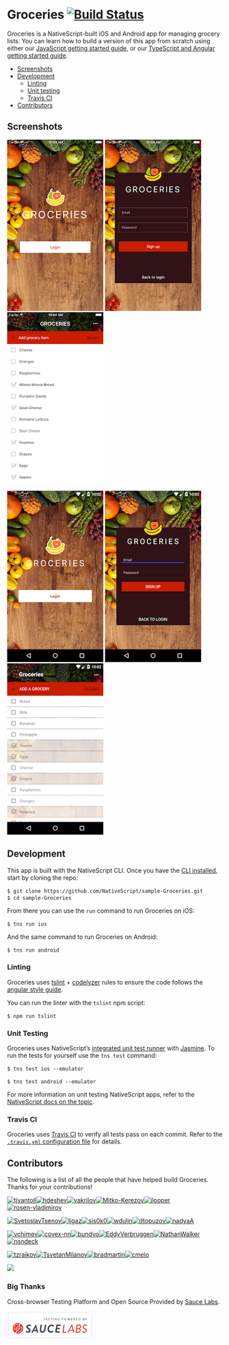 # Groceries [![Build Status](https://travis-ci.org/NativeScript/sample-Groceries.svg?branch=master)](https://travis-ci.org/NativeScript/sample-Groceries)

Groceries is a NativeScript-built iOS and Android app for managing grocery lists. You can learn how to build a version of this app from scratch using either our [JavaScript getting started guide](http://docs.nativescript.org/tutorial/chapter-0), or our [TypeScript and Angular getting started guide](http://docs.nativescript.org/angular/tutorial/ng-chapter-0).

<!-- * [Download](#download) -->

* [Screenshots](#screenshots)
* [Development](#development)
    * [Linting](#linting)
    * [Unit testing](#unit-testing)
    * [Travis CI](#travis)
* [Contributors](#contributors)

<h2 id="screenshots">Screenshots</h2>

![](assets/screenshots/ios-1.png)
![](assets/screenshots/ios-2.png)
![](assets/screenshots/ios-3.png)

![](assets/screenshots/android-1.png)
![](assets/screenshots/android-2.png)
![](assets/screenshots/android-3.png)

<h2 id="development">Development</h2>

This app is built with the NativeScript CLI. Once you have the [CLI installed](https://docs.nativescript.org/start/quick-setup), start by cloning the repo:

```
$ git clone https://github.com/NativeScript/sample-Groceries.git
$ cd sample-Groceries
```

From there you can use the `run` command to run Groceries on iOS:

```
$ tns run ios
```

And the same command to run Groceries on Android:

```
$ tns run android
```

<h3 id="linting">Linting</h3>

Groceries uses [tslint](https://www.npmjs.com/package/tslint) + [codelyzer](https://github.com/mgechev/codelyzer) rules to ensure the code follows the [angular style guide](https://angular.io/docs/ts/latest/guide/style-guide.html).

You can run the linter with the `tslint` npm script:
```
$ npm run tslint
```

<h3 id="unit-testing">Unit Testing</h3>

Groceries uses NativeScript’s [integrated unit test runner](http://docs.nativescript.org/core-concepts/testing) with [Jasmine](http://jasmine.github.io/). To run the tests for yourself use the `tns test` command:

```
$ tns test ios --emulator
```

```
$ tns test android --emulator
```

For more information on unit testing NativeScript apps, refer to the [NativeScript docs on the topic](http://docs.nativescript.org/core-concepts/testing).

<h3 id="travis">Travis CI</h3>

Groceries uses [Travis CI](https://travis-ci.org/) to verify all tests pass on each commit. Refer to the [`.travis.yml` configuration file](https://github.com/NativeScript/sample-Groceries/blob/release/.travis.yml) for details.

<h2 id="contributors">Contributors</h2>

The following is a list of all the people that have helped build Groceries. Thanks for your contributions!

[<img alt="tjvantoll" src="https://avatars.githubusercontent.com/u/544280?v=3&s=117" width="117">](https://github.com/tjvantoll)[<img alt="hdeshev" src="https://avatars.githubusercontent.com/u/63219?v=3&s=117" width="117">](https://github.com/hdeshev)[<img alt="vakrilov" src="https://avatars.githubusercontent.com/u/4092076?v=3&s=117" width="117">](https://github.com/vakrilov)[<img alt="Mitko-Kerezov" src="https://avatars.githubusercontent.com/u/6683316?v=3&s=117" width="117">](https://github.com/Mitko-Kerezov)[<img alt="jlooper" src="https://avatars.githubusercontent.com/u/1450004?v=3&s=117" width="117">](https://github.com/jlooper)[<img alt="rosen-vladimirov" src="https://avatars.githubusercontent.com/u/8351653?v=3&s=117" width="117">](https://github.com/rosen-vladimirov)

[<img alt="SvetoslavTsenov" src="https://avatars.githubusercontent.com/u/3598759?v=3&s=117" width="117">](https://github.com/SvetoslavTsenov)[<img alt="ligaz" src="https://avatars.githubusercontent.com/u/19437?v=3&s=117" width="117">](https://github.com/ligaz)[<img alt="sis0k0" src="https://avatars.githubusercontent.com/u/7893485?v=3&s=117" width="117">](https://github.com/sis0k0)[<img alt="wdulin" src="https://avatars.githubusercontent.com/u/1111372?v=3&s=117" width="117">](https://github.com/wdulin)[<img alt="dtopuzov" src="https://avatars.githubusercontent.com/u/6651651?v=3&s=117" width="117">](https://github.com/dtopuzov)[<img alt="nadyaA" src="https://avatars.githubusercontent.com/u/6064810?v=3&s=117" width="117">](https://github.com/nadyaA)

[<img alt="vchimev" src="https://avatars.githubusercontent.com/u/12251337?v=3&s=117" width="117">](https://github.com/vchimev)[<img alt="covex-nn" src="https://avatars.githubusercontent.com/u/110878?v=3&s=117" width="117">](https://github.com/covex-nn)[<img alt="bundyo" src="https://avatars.githubusercontent.com/u/98318?v=3&s=117" width="117">](https://github.com/bundyo)[<img alt="EddyVerbruggen" src="https://avatars.githubusercontent.com/u/1426370?v=3&s=117" width="117">](https://github.com/EddyVerbruggen)[<img alt="NathanWalker" src="https://avatars.githubusercontent.com/u/457187?v=3&s=117" width="117">](https://github.com/NathanWalker)[<img alt="nsndeck" src="https://avatars.githubusercontent.com/u/5665150?v=3&s=117" width="117">](https://github.com/nsndeck)

[<img alt="tzraikov" src="https://avatars.githubusercontent.com/u/3244426?v=3&s=117" width="117">](https://github.com/tzraikov)[<img alt="TsvetanMilanov" src="https://avatars.githubusercontent.com/u/10463529?v=3&s=117" width="117">](https://github.com/TsvetanMilanov)[<img alt="bradmartin" src="https://avatars.githubusercontent.com/u/6006148?v=3&s=117" width="117">](https://github.com/bradmartin)[<img alt="cmelo" src="https://avatars.githubusercontent.com/u/872461?v=3&s=117" width="117">](https://github.com/cmelo)

<!-- Note: The table above get generated with the following commands -->
<!-- npm install -g github-contributors-list -->
<!-- githubcontrib --owner NativeScript --repo sample-Groceries --cols 6 --sortOrder desc | pbcopy -->

![](https://ga-beacon.appspot.com/UA-111455-24/nativescript/sample-groceries?pixel)

### Big Thanks

Cross-browser Testing Platform and Open Source Provided by [Sauce Labs](https://saucelabs.com).

[<img alt="SauceLabs" src="assets/sauceLabs/SauceLabs-white.svg" width="200">](https://saucelabs.com)

